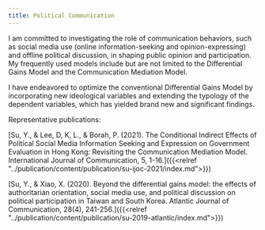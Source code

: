 ```yaml
---
title: Political Communication
---
```

I am committed to investigating the role of communication behaviors, such as social media use (online information-seeking and opinion-expressing) and offline political discussion, in shaping public opinion and participation. My frequently used models include but are not limited to the Differential Gains Model and the Communication Mediation Model.

I have endeavored to optimize the conventional Differential Gains Model by incorporating new ideological variables and extending the typology of the dependent variables, which has yielded brand new and significant findings.

Representative publications:

[Su, Y., & Lee, D, K, L., & Borah, P. (2021). The Conditional Indirect Effects of Political Social Media Information Seeking and Expression on Government Evaluation in Hong Kong: Revisiting the Communication Mediation Model. International Journal of Communication, 5, 1-16.]({{<relref "../publication/content/publication/su-ijoc-2021/index.md">}})

[Su, Y., & Xiao, X. (2020). Beyond the differential gains model: the effects of authoritarian orientation, social media use, and political discussion on political participation in Taiwan and South Korea. Atlantic Journal of Communication, 28(4), 241-256.]({{<relref "../publication/content/publication/su-2019-atlantic/index.md">}})
